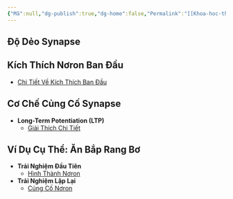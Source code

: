 ```yaml
---
{"Mã":null,"dg-publish":true,"dg-home":false,"Permalink":"[[Khoa-hoc-than-kinh-index]]","tags":["hoc-tập","khoa-học-thần-kinh","ký-ức","noron","synapse"],"Date":null,"permalink":"/hoc-hoi/khoa-hoc-than-kinh/do-deo-synapse/","dgPassFrontmatter":true,"noteIcon":"","updated":"2025-01-14T22:11:41.007+07:00"}
---
```


## Độ Dẻo Synapse

## Kích Thích Nơron Ban Đầu

- [Chi Tiết Về Kích Thích Ban Đầu](./Hình_Thành_Nơron.md#Kích-Thích-Ban-Đầu)

## Cơ Chế Củng Cố Synapse

- **Long-Term Potentiation (LTP)**
  - [Giải Thích Chi Tiết](./Củng_Cố_Nơron.md#Cường-Độ-Hóa-Synapse)

## Ví Dụ Cụ Thể: Ăn Bắp Rang Bơ

- **Trải Nghiệm Đầu Tiên**
  - [Hình Thành Nơron](./Hình_Thành_Nơron.md)
- **Trải Nghiệm Lặp Lại**
  - [Củng Cố Nơron](./Củng_Cố_Nơron.md)
